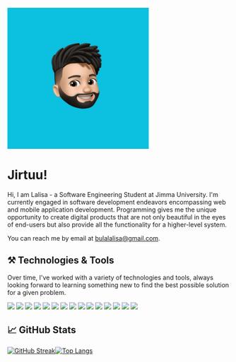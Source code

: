 [![Lalisa GitHub Header](https://github.com/lalisabl/lalisabl/blob/main/img/github-profile.png 'Header')](https://hayubk.5gada.com/)

# Jirtuu!

Hi, I am Lalisa - a Software Engineering Student at Jimma University. I'm currently engaged in software development endeavors encompassing web and mobile application development. Programming gives me the unique opportunity to create digital products that are not only beautiful in the eyes of end-users but also provide all the functionality for a higher-level system.

You can reach me by email at [bulalalisa@gmail.com](mailto:bulalalisa@gmail.com).

## ⚒️ Technologies & Tools

Over time, I've worked with a variety of technologies and tools, always looking forward to learning something new to find the best possible solution for a given problem.

![](https://img.shields.io/badge/Language-JavaScript-informational?style=flat&logo=javascript&logoColor=white&color=D77A65&labelColor=465573)
![](https://img.shields.io/badge/Language-HTML-informational?style=flat&logo=html5&logoColor=white&color=D77A65&labelColor=465573)
![](https://img.shields.io/badge/Language-CSS-informational?style=flat&logo=css3&logoColor=white&color=D77A65&labelColor=465573)
![](https://img.shields.io/badge/Language-C++-informational?style=flat&logo=c%2B%2B&logoColor=white&color=D77A65&labelColor=465573)
![](https://img.shields.io/badge/Language-Java-informational?style=flat&logo=java&logoColor=white&color=D77A65&labelColor=465573)
![](https://img.shields.io/badge/Framework-React.js-informational?style=flat&logo=react&logoColor=white&color=D77A65&labelColor=465573)
![](https://img.shields.io/badge/Framework-Node.js-informational?style=flat&logo=node-dot-js&logoColor=white&color=D77A65&labelColor=465573)
![](https://img.shields.io/badge/Framework-Express.js-informational?style=flat&logo=express&logoColor=white&color=D77A65&labelColor=465573)
![](https://img.shields.io/badge/Database-MongoDB-informational?style=flat&logo=mongodb&logoColor=white&color=D77A65&labelColor=465573)
![](https://img.shields.io/badge/Database-MySQL-informational?style=flat&logo=mysql&logoColor=white&color=D77A65&labelColor=465573)
![](https://img.shields.io/badge/Tool-Git-informational?style=flat&logo=git&logoColor=white&color=D77A65&labelColor=465573)
![](https://img.shields.io/badge/Tool-GitHub-informational?style=flat&logo=github&logoColor=white&color=D77A65&labelColor=465573)
![](https://img.shields.io/badge/Tool-Visual%20Studio%20Code-informational?style=flat&logo=visual-studio-code&logoColor=white&color=D77A65&labelColor=465573)
![](https://img.shields.io/badge/Tool-Docker-informational?style=flat&logo=docker&logoColor=white&color=D77A65&labelColor=465573)
![](https://img.shields.io/badge/Tool-Heroku-informational?style=flat&logo=heroku&logoColor=white&color=D77A65&labelColor=465573)

## 📈 GitHub Stats
[![GitHub Streak](https://streak-stats.demolab.com?user=lalisabl&theme=dark&hide_border=true&background=420C0C20)](https://git.io/streak-stats)[![Top Langs](https://github-readme-stats.vercel.app/api/top-langs/?username=lalisabl&layout=compact&theme=aura&langs_count=20&hide_border=true)](https://github.com/lalisabl)
